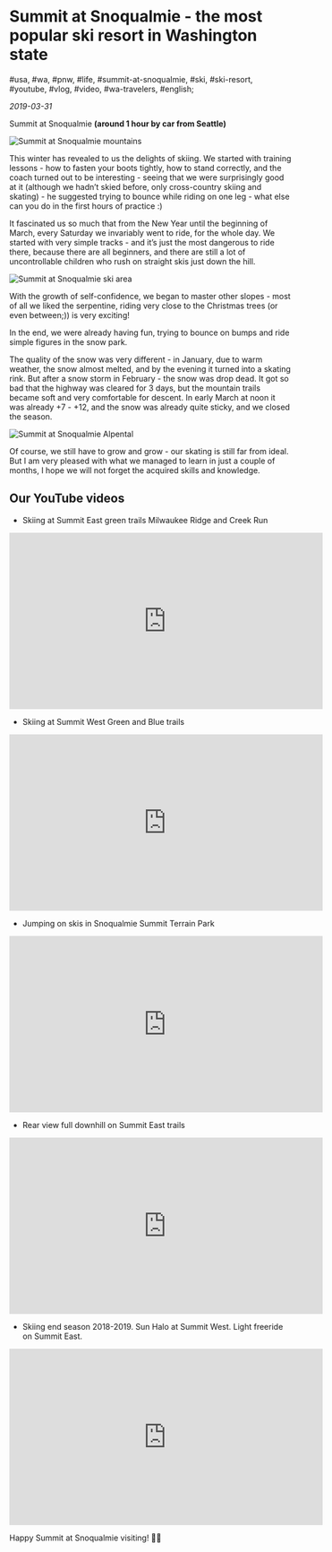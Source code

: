 # Summit at Snoqualmie - the most popular ski resort in Washington state

#usa, #wa, #pnw, #life, #summit-at-snoqualmie, #ski, #ski-resort, #youtube, #vlog, #video, #wa-travelers, #english;

_2019-03-31_

Summit at Snoqualmie **(around 1 hour by car from Seattle)**

![Summit at Snoqualmie mountains](/images/summit-at-snoqualmie-the-most-popular-ski-resort-in-washington-state/1.jpg "Summit at Snoqualmie mountains")

This winter has revealed to us the delights of skiing. We started with training lessons - how to fasten your boots tightly, how to stand correctly, and the coach turned out to be interesting - seeing that we were surprisingly good at it (although we hadn’t skied before, only cross-country skiing and skating) - he suggested trying to bounce while riding on one leg - what else can you do in the first hours of practice :)

It fascinated us so much that from the New Year until the beginning of March, every Saturday we invariably went to ride, for the whole day. We started with very simple tracks - and it’s just the most dangerous to ride there, because there are all beginners, and there are still a lot of uncontrollable children who rush on straight skis just down the hill.

![Summit at Snoqualmie ski area](/images/summit-at-snoqualmie-the-most-popular-ski-resort-in-washington-state/2.jpg "Summit at Snoqualmie ski area")

With the growth of self-confidence, we began to master other slopes - most of all we liked the serpentine, riding very close to the Christmas trees (or even between;)) is very exciting!

In the end, we were already having fun, trying to bounce on bumps and ride simple figures in the snow park.

The quality of the snow was very different - in January, due to warm weather, the snow almost melted, and by the evening it turned into a skating rink. But after a snow storm in February - the snow was drop dead. It got so bad that the highway was cleared for 3 days, but the mountain trails became soft and very comfortable for descent. In early March at noon it was already +7 - +12, and the snow was already quite sticky, and we closed the season.

![Summit at Snoqualmie Alpental](/images/summit-at-snoqualmie-the-most-popular-ski-resort-in-washington-state/3.jpg "Summit at Snoqualmie Alpental")

Of course, we still have to grow and grow - our skating is still far from ideal. But I am very pleased with what we managed to learn in just a couple of months, I hope we will not forget the acquired skills and knowledge.

## Our YouTube videos

* Skiing at Summit East green trails Milwaukee Ridge and Creek Run
<iframe width="560" height="315" src="https://www.youtube.com/embed/hrlJ2PzjFvo" title="YouTube video player" frameborder="0" allow="accelerometer; autoplay; clipboard-write; encrypted-media; gyroscope; picture-in-picture" allowfullscreen></iframe>

* Skiing at Summit West Green and Blue trails
<iframe width="560" height="315" src="https://www.youtube.com/embed/JGBJHdA9GXc" title="YouTube video player" frameborder="0" allow="accelerometer; autoplay; clipboard-write; encrypted-media; gyroscope; picture-in-picture" allowfullscreen></iframe>

* Jumping on skis in Snoqualmie Summit Terrain Park
<iframe width="560" height="315" src="https://www.youtube.com/embed/QJxZ59fWGjQ" title="YouTube video player" frameborder="0" allow="accelerometer; autoplay; clipboard-write; encrypted-media; gyroscope; picture-in-picture" allowfullscreen></iframe>

* Rear view full downhill on Summit East trails
<iframe width="560" height="315" src="https://www.youtube.com/embed/2j-XD4_KuR0" title="YouTube video player" frameborder="0" allow="accelerometer; autoplay; clipboard-write; encrypted-media; gyroscope; picture-in-picture" allowfullscreen></iframe>

* Skiing end season 2018-2019. Sun Halo at Summit West. Light freeride on Summit East.
<iframe width="560" height="315" src="https://www.youtube.com/embed/lBgtpOF1OhU" title="YouTube video player" frameborder="0" allow="accelerometer; autoplay; clipboard-write; encrypted-media; gyroscope; picture-in-picture" allowfullscreen></iframe>

Happy Summit at Snoqualmie visiting! ✌🏼
